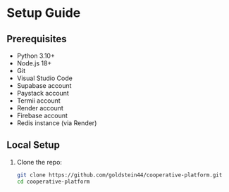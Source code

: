 # Setup Guide

## Prerequisites
- Python 3.10+
- Node.js 18+
- Git
- Visual Studio Code
- Supabase account
- Paystack account
- Termii account
- Render account
- Firebase account
- Redis instance (via Render)

## Local Setup
1. Clone the repo:
   ```bash
   git clone https://github.com/goldstein44/cooperative-platform.git
   cd cooperative-platform